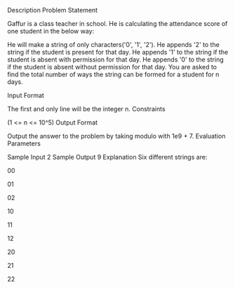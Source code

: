 Description
Problem Statement

Gaffur is a class teacher in school. He is calculating the attendance score of one student in the below way:

He will make a string of only characters('0', '1', '2').
He appends '2' to the string if the student is present for that day.
He appends '1' to the string if the student is absent with permission for that day.
He appends '0' to the string if the student is absent without permission for that day.
You are asked to find the total number of ways the string can be formed for a student for n days.

Input Format

The first and only line will be the integer n.
Constraints

(1 <= n <= 10^5)
Output Format

Output the answer to the problem by taking modulo with 1e9 + 7.
Evaluation Parameters

Sample Input
2
Sample Output
9
Explanation
﻿Six different strings are:

00

01

02

10

11

12

20

21

22


